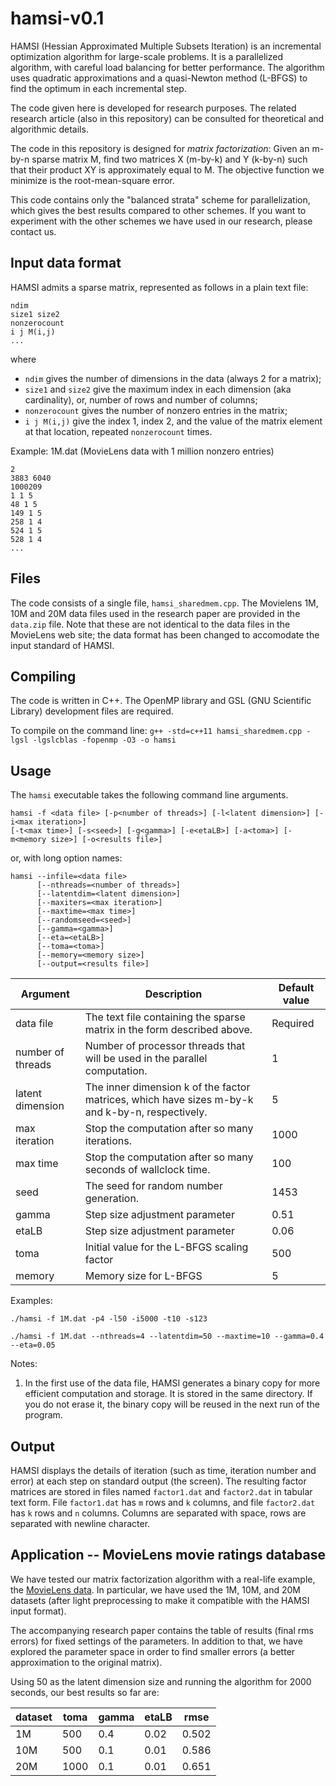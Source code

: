 # hamsi-v0.1
HAMSI (Hessian Approximated Multiple Subsets Iteration) is an incremental optimization algorithm for large-scale problems. It is a parallelized algorithm, with careful load balancing for better performance. The algorithm uses quadratic approximations and a quasi-Newton method (L-BFGS) to find the optimum in each incremental step.

The code given here is developed for research purposes. The related research article (also in this repository) can be consulted for theoretical and algorithmic details.

The code in this repository is designed for _matrix factorization_: Given an m-by-n sparse matrix M, find two matrices X (m-by-k) and Y (k-by-n) such that their product XY is approximately equal to M. The objective function we minimize is the root-mean-square error.

This code contains only the "balanced strata" scheme for parallelization, which gives the best results compared to other schemes. If you want to experiment with the other schemes we have used in our research, please contact us.

## Input data format
HAMSI admits a sparse matrix, represented as follows in a plain text file:
```
ndim
size1 size2
nonzerocount
i j M(i,j)
...
```
where
- `ndim` gives the number of dimensions in the data (always 2 for a matrix);
- `size1` and `size2` give the maximum index in each dimension (aka cardinality), or, number of rows and number of columns;
- `nonzerocount` gives the number of nonzero entries in the matrix;
- `i j M(i,j)` give the index 1, index 2, and the value of the matrix element at that location, repeated `nonzerocount` times.

Example: 1M.dat (MovieLens data with 1 million nonzero entries)
```
2
3883 6040 
1000209
1 1 5
48 1 5
149 1 5
258 1 4
524 1 5
528 1 4
...
```
## Files
The code consists of a single file, `hamsi_sharedmem.cpp`. The Movielens 1M, 10M and 20M data files used in the research paper are provided in the `data.zip` file. Note that these are not identical to the data files in the MovieLens web site; the data format has been changed to accomodate the input standard of HAMSI.

## Compiling
The code is written in C++. The OpenMP library and GSL (GNU Scientific Library) development files are required.

To compile on the command line:
`g++ -std=c++11 hamsi_sharedmem.cpp -lgsl -lgslcblas -fopenmp -O3 -o hamsi`

## Usage
The `hamsi` executable takes the following command line arguments.
```
hamsi -f <data file> [-p<number of threads>] [-l<latent dimension>] [-i<max iteration>]
[-t<max time>] [-s<seed>] [-g<gamma>] [-e<etaLB>] [-a<toma>] [-m<memory size>] [-o<results file>]
```
or, with long option names:
```
hamsi --infile=<data file>
      [--nthreads=<number of threads>]
      [--latentdim=<latent dimension>]
      [--maxiters=<max iteration>]
      [--maxtime=<max time>]
      [--randomseed=<seed>]
      [--gamma=<gamma>]
      [--eta=<etaLB>]
      [--toma=<toma>]
      [--memory=<memory size>]
      [--output=<results file>]
```

|Argument|Description|Default value|
|--------|-----------|-------------|
|data file|The text file containing the sparse matrix in the form described above.|Required|
|number of threads|Number of processor threads that will be used in the parallel computation.|1|
|latent dimension|The inner dimension k of the factor matrices, which have sizes m-by-k and k-by-n, respectively.|5|
|max iteration|Stop the computation after so many iterations.|1000|
|max time|Stop the computation after so many seconds of wallclock time.|100|
|seed|The seed for random number generation.|1453|
|gamma|Step size adjustment parameter|0.51|
|etaLB|Step size adjustment parameter|0.06|
|toma|Initial value for the L-BFGS scaling factor|500|
|memory|Memory size for L-BFGS|5|

Examples:

`./hamsi -f 1M.dat -p4 -l50 -i5000 -t10 -s123`

`./hamsi -f 1M.dat --nthreads=4 --latentdim=50 --maxtime=10 --gamma=0.4 --eta=0.05`

Notes:

1. In the first use of the data file, HAMSI generates a binary copy for more efficient computation and storage. It is stored in the same directory. If you do not erase it, the binary copy will be reused in the next run of the program.

## Output
HAMSI displays the details of iteration (such as time, iteration number and error) at each step on standard output (the screen). The resulting factor matrices are stored in files named `factor1.dat` and `factor2.dat` in tabular text form. File `factor1.dat` has `m` rows and `k` columns, and file `factor2.dat` has `k` rows and `n` columns. Columns are separated with space, rows are separated with newline character.

## Application -- MovieLens movie ratings database
We have tested our matrix factorization algorithm with a real-life example, the [MovieLens data](http://grouplens.org/datasets/movielens/). In particular, we have used the 1M, 10M, and 20M datasets (after light preprocessing to make it compatible with the HAMSI input format).

The accompanying research paper contains the table of results (final rms errors) for fixed settings of the parameters. In addition to that, we have explored the parameter space in order to find smaller errors (a better approximation to the original matrix).

Using 50 as the latent dimension size and running the algorithm for 2000 seconds, our best results so far are:

|dataset|toma|gamma|etaLB|rmse|
|-------|-----|----|-----|----|
|1M|500|0.4|0.02|0.502|
|10M|500|0.1|0.01|0.586|
|20M|1000|0.1|0.01|0.651|
